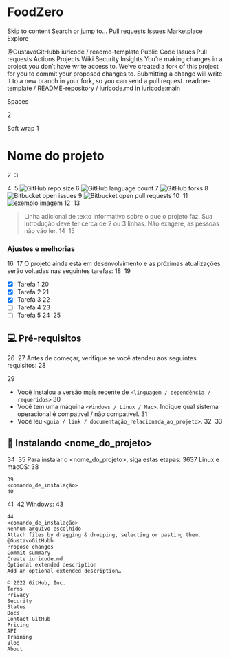 # FoodZero
 
Skip to content
Search or jump to…
Pull requests
Issues
Marketplace
Explore
 
@GustavoGitHubb 
iuricode
/
readme-template
Public
Code
Issues
Pull requests
Actions
Projects
Wiki
Security
Insights
You’re making changes in a project you don’t have write access to. We’ve created a fork of this project for you to commit your proposed changes to. Submitting a change will write it to a new branch in your fork, so you can send a pull request.
readme-template
/
README-repository
/
iuricode.md
in
iuricode:main
 

Spaces

2

Soft wrap
1
# Nome do projeto
2
​
3
<!---Esses são exemplos. Veja https://shields.io para outras pessoas ou para personalizar este conjunto de escudos. Você pode querer incluir dependências, status do projeto e informações de licença aqui--->
4
​
5
![GitHub repo size](https://img.shields.io/github/repo-size/iuricode/README-template?style=for-the-badge)
6
![GitHub language count](https://img.shields.io/github/languages/count/iuricode/README-template?style=for-the-badge)
7
![GitHub forks](https://img.shields.io/github/forks/iuricode/README-template?style=for-the-badge)
8
![Bitbucket open issues](https://img.shields.io/bitbucket/issues/iuricode/README-template?style=for-the-badge)
9
![Bitbucket open pull requests](https://img.shields.io/bitbucket/pr-raw/iuricode/README-template?style=for-the-badge)
10
​
11
<img src="exemplo-image.png" alt="exemplo imagem">
12
​
13
> Linha adicional de texto informativo sobre o que o projeto faz. Sua introdução deve ter cerca de 2 ou 3 linhas. Não exagere, as pessoas não vão ler.
14
​
15
### Ajustes e melhorias
16
​
17
O projeto ainda está em desenvolvimento e as próximas atualizações serão voltadas nas seguintes tarefas:
18
​
19
- [x] Tarefa 1
20
- [x] Tarefa 2
21
- [x] Tarefa 3
22
- [ ] Tarefa 4
23
- [ ] Tarefa 5
24
​
25
## 💻 Pré-requisitos
26
​
27
Antes de começar, verifique se você atendeu aos seguintes requisitos:
28
<!---Estes são apenas requisitos de exemplo. Adicionar, duplicar ou remover conforme necessário--->
29
* Você instalou a versão mais recente de `<linguagem / dependência / requeridos>`
30
* Você tem uma máquina `<Windows / Linux / Mac>`. Indique qual sistema operacional é compatível / não compatível.
31
* Você leu `<guia / link / documentação_relacionada_ao_projeto>`.
32
​
33
## 🚀 Instalando <nome_do_projeto>
34
​
35
Para instalar o <nome_do_projeto>, siga estas etapas:
36
​
37
Linux e macOS:
38
```
39
<comando_de_instalação>
40
```
41
​
42
Windows:
43
```
44
<comando_de_instalação>
Nenhum arquivo escolhido
Attach files by dragging & dropping, selecting or pasting them.
@GustavoGitHubb
Propose changes
Commit summary
Create iuricode.md
Optional extended description
Add an optional extended description…
 
© 2022 GitHub, Inc.
Terms
Privacy
Security
Status
Docs
Contact GitHub
Pricing
API
Training
Blog
About
